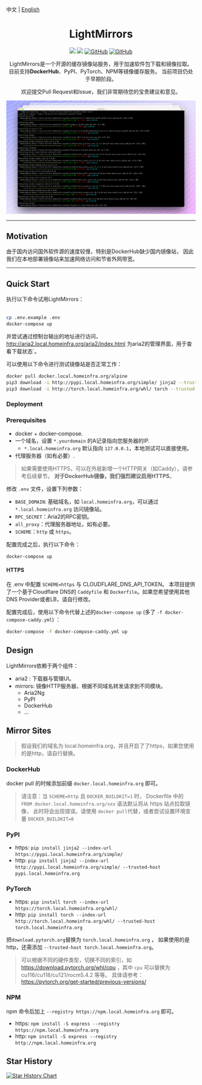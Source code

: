 中文 | [English](README.en.md)


<div align="center">

# LightMirrors

<a href='https://github.com/NoCLin/LightMirrors/'><img src='https://img.shields.io/badge/Light-Mirrors-green'></a>
<a href='https://github.com/homeinfra-org/infra'><img src='https://img.shields.io/static/v1?label=Home&message=Infra&color=orange'></a>
[![GitHub](https://img.shields.io/github/stars/NoCLin/LightMirrors?style=social)](https://github.com/NoCLin/LightMirrors)
[![GitHub](https://img.shields.io/github/forks/NoCLin/LightMirrors?style=social)](https://github.com/NoCLin/LightMirrors)


LightMirrors是一个开源的缓存镜像站服务，用于加速软件包下载和镜像拉取。
目前支持**DockerHub**、PyPI、PyTorch、NPM等镜像缓存服务。 当前项目仍处于早期阶段。

欢迎提交Pull Request和Issue，我们非常期待您的宝贵建议和意见。

![Demo](docs/images/1.png)

</div>


---

## Motivation

由于国内访问国外软件源的速度较慢，特别是DockerHub缺少国内镜像站，
因此我们在本地部署镜像站来加速网络访问和节省外网带宽。

---

## Quick Start

执行以下命令试用LightMirrors：

```bash

cp .env.example .env
docker-compose up

```

并尝试通过控制台输出的地址进行访问，http://aria2.local.homeinfra.org/aria2/index.html
为aria2的管理界面，用于查看下载状态`。

可以使用以下命令进行测试镜像站是否正常工作：

```bash
docker pull docker.local.homeinfra.org/alpine
pip3 download -i http://pypi.local.homeinfra.org/simple/ jinja2 --trusted-host pypi.local.homeinfra.org
pip3 download -i http://torch.local.homeinfra.org/whl/ torch --trusted-host torch.local.homeinfra.org
```

### Deployment


### Prerequisites

- docker + docker-compose.
- 一个域名，设置 `*.yourdomain` 的A记录指向您服务器的IP.
    - `*.local.homeinfra.org` 默认指向 `127.0.0.1`，本地测试可以直接使用。
- 代理服务器（如有必要）.

> 如果需要使用HTTPS，可以在外层新增一个HTTP网关（如Caddy），请参考后续章节。
> **对于DockerHub镜像，我们强烈建议启用HTTPS**。


修改 `.env` 文件，设置下列参数：

- `BASE_DOMAIN`: 基础域名，如 `local.homeinfra.org`，可以通过 `*.local.homeinfra.org` 访问镜像站。
- `RPC_SECRET`：Aria2的RPC密钥。
- `all_proxy`：代理服务器地址，如有必要。
- `SCHEME`：`http` 或 `https`。

配置完成之后，执行以下命令：

```bash
docker-compose up
```

#### HTTPS

在 .env 中配置 `SCHEME=https` 与 CLOUDFLARE_DNS_API_TOKEN。
本项目提供了一个基于Cloudflare DNS的 `Caddyfile` 和 `Dockerfile`。如果您希望使用其他DNS Provider或者LB，请自行修改。

配置完成后，使用以下命令代替上述的`docker-compose up` (多了 `-f docker-compose-caddy.yml`) ：

```bash
docker-compose -f docker-compose-caddy.yml up
```

## Design

LightMirrors依赖于两个组件：

- aria2 : 下载器与管理UI。
- mirrors: 镜像HTTP服务器，根据不同域名转发请求到不同模块。
    - Aria2Ng
    - PyPI
    - DockerHub
    - ...

## Mirror Sites

> 假设我们的域名为 local.homeinfra.org，并且开启了了https，如果您使用的是http，请自行替换。

### DockerHub

docker pull 的时候添加前缀 `docker.local.homeinfra.org` 即可。

> 请注意：当 `SCHEME=http` 且 `DOCKER_BUILDKIT=1` 时，
> Dockerfile 中的 `FROM docker.local.homeinfra.org/xxx` 语法默认将从 https 站点拉取镜像，
> 此时将会出现错误。请使用 `docker pull`代替，或者尝试设置环境变量 `DOCKER_BUILDKIT=0`

### PyPI

- https: `pip install jinja2 --index-url https://pypi.local.homeinfra.org/simple/`
- http: `pip install jinja2 --index-url http://pypi.local.homeinfra.org/simple/ --trusted-host pypi.local.homeinfra.org`

### PyTorch

- https: `pip install torch --index-url https://torch.local.homeinfra.org/whl/`
- http: `pip install torch --index-url http://torch.local.homeinfra.org/whl/ --trusted-host torch.local.homeinfra.org`

把`download.pytorch.org`替换为 `torch.local.homeinfra.org` ，
如果使用的是http，还需添加 `--trusted-host torch.local.homeinfra.org`。

> 可以根据不同的硬件类型，切换不同的索引，如 https://download.pytorch.org/whl/cpu ，其中 `cpu`
> 可以替换为cu116/cu118/cu121/rocm5.4.2 等等。
> 具体请参考：https://pytorch.org/get-started/previous-versions/

### NPM

npm 命令后加上 `--registry https://npm.local.homeinfra.org` 即可。

- https: `npm install -S express --registry https://npm.local.homeinfra.org`
- http: `npm install -S express --registry http://npm.local.homeinfra.org`

## Star History

[![Star History Chart](https://api.star-history.com/svg?repos=NoCLin/LightMirrors&type=Date)](https://star-history.com/#NoCLin/LightMirrors&Date)

